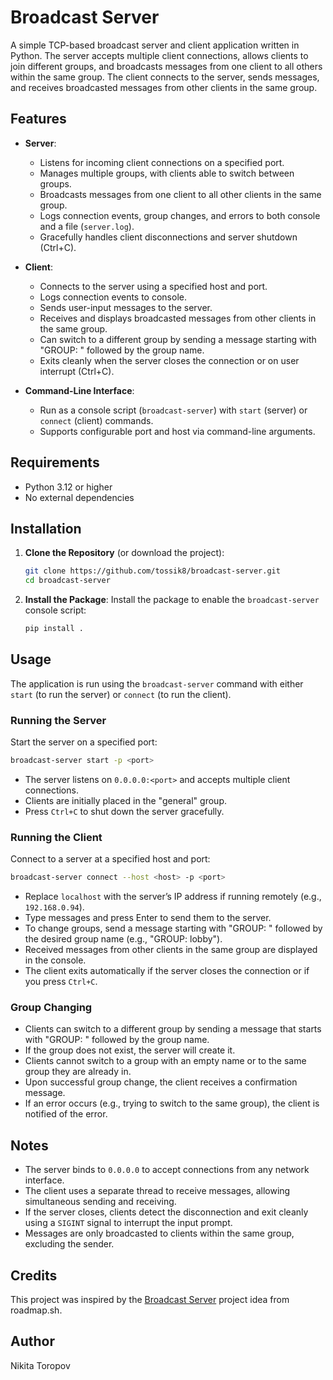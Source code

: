 # Broadcast Server

A simple TCP-based broadcast server and client application written in Python. The server accepts multiple client connections, allows clients to join different groups, and broadcasts messages from one client to all others within the same group. The client connects to the server, sends messages, and receives broadcasted messages from other clients in the same group.

## Features

- **Server**:

  - Listens for incoming client connections on a specified port.
  - Manages multiple groups, with clients able to switch between groups.
  - Broadcasts messages from one client to all other clients in the same group.
  - Logs connection events, group changes, and errors to both console and a file (`server.log`).
  - Gracefully handles client disconnections and server shutdown (Ctrl+C).

- **Client**:

  - Connects to the server using a specified host and port.
  - Logs connection events to console.
  - Sends user-input messages to the server.
  - Receives and displays broadcasted messages from other clients in the same group.
  - Can switch to a different group by sending a message starting with "GROUP: " followed by the group name.
  - Exits cleanly when the server closes the connection or on user interrupt (Ctrl+C).

- **Command-Line Interface**:

  - Run as a console script (`broadcast-server`) with `start` (server) or `connect` (client) commands.
  - Supports configurable port and host via command-line arguments.

## Requirements

- Python 3.12 or higher
- No external dependencies

## Installation

1. **Clone the Repository** (or download the project):

   ```bash
   git clone https://github.com/tossik8/broadcast-server.git
   cd broadcast-server
   ```

2. **Install the Package**: Install the package to enable the `broadcast-server` console script:

   ```bash
   pip install .
   ```

## Usage

The application is run using the `broadcast-server` command with either `start` (to run the server) or `connect` (to run the client).

### Running the Server

Start the server on a specified port:

```bash
broadcast-server start -p <port>
```

- The server listens on `0.0.0.0:<port>` and accepts multiple client connections.
- Clients are initially placed in the "general" group.
- Press `Ctrl+C` to shut down the server gracefully.

### Running the Client

Connect to a server at a specified host and port:

```bash
broadcast-server connect --host <host> -p <port>
```

- Replace `localhost` with the server’s IP address if running remotely (e.g., `192.168.0.94`).
- Type messages and press Enter to send them to the server.
- To change groups, send a message starting with "GROUP: " followed by the desired group name (e.g., "GROUP: lobby").
- Received messages from other clients in the same group are displayed in the console.
- The client exits automatically if the server closes the connection or if you press `Ctrl+C`.

### Group Changing

- Clients can switch to a different group by sending a message that starts with "GROUP: " followed by the group name.
- If the group does not exist, the server will create it.
- Clients cannot switch to a group with an empty name or to the same group they are already in.
- Upon successful group change, the client receives a confirmation message.
- If an error occurs (e.g., trying to switch to the same group), the client is notified of the error.

## Notes

- The server binds to `0.0.0.0` to accept connections from any network interface.
- The client uses a separate thread to receive messages, allowing simultaneous sending and receiving.
- If the server closes, clients detect the disconnection and exit cleanly using a `SIGINT` signal to interrupt the input prompt.
- Messages are only broadcasted to clients within the same group, excluding the sender.

## Credits

This project was inspired by the [Broadcast Server](https://roadmap.sh/projects/broadcast-server) project idea from roadmap.sh.

## Author

Nikita Toropov
